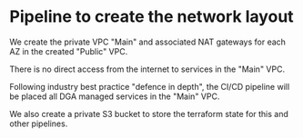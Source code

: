 # Pipeline to create the network layout

We create the private VPC "Main" and associated NAT gateways for each AZ in the created "Public" VPC.

There is no direct access from the internet to services in the "Main" VPC.

Following industry best practice "defence in depth", the CI/CD pipeline will be placed all DGA managed services in the "Main" VPC. 

We also create a private S3 bucket to store the terraform state for this and other pipelines.

